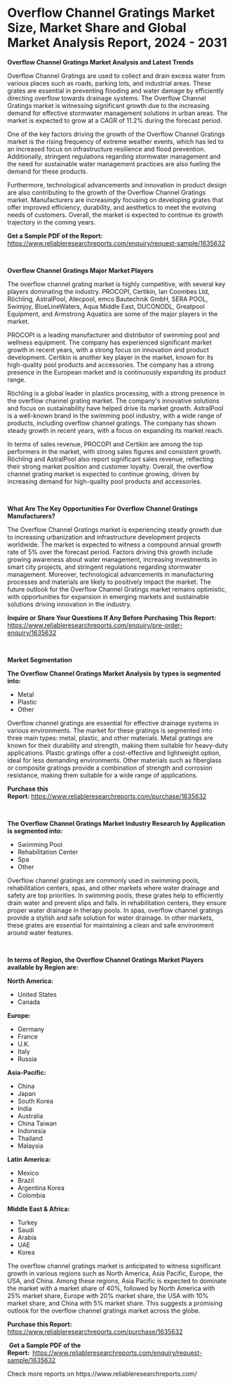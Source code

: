 <p><h1>Overflow Channel Gratings Market Size, Market Share and Global Market Analysis Report, 2024 - 2031</h1></p><p><strong>Overflow Channel Gratings Market Analysis and Latest Trends</strong></p>
<p><p>Overflow Channel Gratings are used to collect and drain excess water from various places such as roads, parking lots, and industrial areas. These grates are essential in preventing flooding and water damage by efficiently directing overflow towards drainage systems. The Overflow Channel Gratings market is witnessing significant growth due to the increasing demand for effective stormwater management solutions in urban areas. The market is expected to grow at a CAGR of 11.2% during the forecast period.</p><p>One of the key factors driving the growth of the Overflow Channel Gratings market is the rising frequency of extreme weather events, which has led to an increased focus on infrastructure resilience and flood prevention. Additionally, stringent regulations regarding stormwater management and the need for sustainable water management practices are also fueling the demand for these products. </p><p>Furthermore, technological advancements and innovation in product design are also contributing to the growth of the Overflow Channel Gratings market. Manufacturers are increasingly focusing on developing grates that offer improved efficiency, durability, and aesthetics to meet the evolving needs of customers. Overall, the market is expected to continue its growth trajectory in the coming years.</p></p>
<p><strong>Get a Sample PDF of the Report:&nbsp;</strong> <a href="https://www.reliableresearchreports.com/enquiry/request-sample/1635632">https://www.reliableresearchreports.com/enquiry/request-sample/1635632</a></p>
<p>&nbsp;</p>
<p><strong>Overflow Channel Gratings Major Market Players</strong></p>
<p><p>The overflow channel grating market is highly competitive, with several key players dominating the industry. PROCOPI, Certikin, Ian Coombes Ltd, Röchling, AstralPool, Atecpool, emco Bautechnik GmbH, SERA POOL, Swimjoy, BlueLineWaters, Aqua Middle East, DUCONODL, Greatpool Equipment, and Armstrong Aquatics are some of the major players in the market.</p><p>PROCOPI is a leading manufacturer and distributor of swimming pool and wellness equipment. The company has experienced significant market growth in recent years, with a strong focus on innovation and product development. Certikin is another key player in the market, known for its high-quality pool products and accessories. The company has a strong presence in the European market and is continuously expanding its product range.</p><p>Röchling is a global leader in plastics processing, with a strong presence in the overflow channel grating market. The company's innovative solutions and focus on sustainability have helped drive its market growth. AstralPool is a well-known brand in the swimming pool industry, with a wide range of products, including overflow channel gratings. The company has shown steady growth in recent years, with a focus on expanding its market reach.</p><p>In terms of sales revenue, PROCOPI and Certikin are among the top performers in the market, with strong sales figures and consistent growth. Röchling and AstralPool also report significant sales revenue, reflecting their strong market position and customer loyalty. Overall, the overflow channel grating market is expected to continue growing, driven by increasing demand for high-quality pool products and accessories.</p></p>
<p>&nbsp;</p>
<p><strong>What Are The Key Opportunities For Overflow Channel Gratings Manufacturers?</strong></p>
<p><p>The Overflow Channel Gratings market is experiencing steady growth due to increasing urbanization and infrastructure development projects worldwide. The market is expected to witness a compound annual growth rate of 5% over the forecast period. Factors driving this growth include growing awareness about water management, increasing investments in smart city projects, and stringent regulations regarding stormwater management. Moreover, technological advancements in manufacturing processes and materials are likely to positively impact the market. The future outlook for the Overflow Channel Gratings market remains optimistic, with opportunities for expansion in emerging markets and sustainable solutions driving innovation in the industry.</p></p>
<p><strong>Inquire or Share Your Questions If Any Before Purchasing This Report:</strong> <a href="https://www.reliableresearchreports.com/enquiry/pre-order-enquiry/1635632">https://www.reliableresearchreports.com/enquiry/pre-order-enquiry/1635632</a></p>
<p>&nbsp;</p>
<p><strong>Market Segmentation</strong></p>
<p><strong>The Overflow Channel Gratings Market Analysis by types is segmented into:</strong></p>
<p><ul><li>Metal</li><li>Plastic</li><li>Other</li></ul></p>
<p><p>Overflow channel gratings are essential for effective drainage systems in various environments. The market for these gratings is segmented into three main types: metal, plastic, and other materials. Metal gratings are known for their durability and strength, making them suitable for heavy-duty applications. Plastic gratings offer a cost-effective and lightweight option, ideal for less demanding environments. Other materials such as fiberglass or composite gratings provide a combination of strength and corrosion resistance, making them suitable for a wide range of applications.</p></p>
<p><strong>Purchase this Report:&nbsp;</strong><a href="https://www.reliableresearchreports.com/purchase/1635632">https://www.reliableresearchreports.com/purchase/1635632</a></p>
<p>&nbsp;</p>
<p><strong>The Overflow Channel Gratings Market Industry Research by Application is segmented into:</strong></p>
<p><ul><li>Swimming Pool</li><li>Rehabilitation Center</li><li>Spa</li><li>Other</li></ul></p>
<p><p>Overflow channel gratings are commonly used in swimming pools, rehabilitation centers, spas, and other markets where water drainage and safety are top priorities. In swimming pools, these grates help to efficiently drain water and prevent slips and falls. In rehabilitation centers, they ensure proper water drainage in therapy pools. In spas, overflow channel gratings provide a stylish and safe solution for water drainage. In other markets, these grates are essential for maintaining a clean and safe environment around water features.</p></p>
<p>&nbsp;</p>
<p><strong>In terms of Region, the Overflow Channel Gratings Market Players available by Region are:</strong></p>
<p>
    <p> <strong> North America: </strong>
        <ul>
            <li>United States</li>
            <li>Canada</li>
        </ul>
        </p> 
    <p> <strong> Europe: </strong>
        <ul>
            <li>Germany</li>
            <li>France</li>
            <li>U.K.</li>
            <li>Italy</li>
            <li>Russia</li>
        </ul>
        </p> 
    <p> <strong> Asia-Pacific: </strong>
        <ul>
            <li>China</li>
            <li>Japan</li>
            <li>South Korea</li>
            <li>India</li>
            <li>Australia</li>
            <li>China Taiwan</li>
            <li>Indonesia</li>
            <li>Thailand</li>
            <li>Malaysia</li>
        </ul>
        </p> 
    <p> <strong> Latin America: </strong>
        <ul>
            <li>Mexico</li>
            <li>Brazil</li>
            <li>Argentina Korea</li>
            <li>Colombia</li>
        </ul>
        </p> 
    <p> <strong> Middle East & Africa: </strong>
        <ul>
            <li>Turkey</li>
            <li>Saudi</li>
            <li>Arabia</li>
            <li>UAE</li>
            <li>Korea</li>
        </ul>
    </p>
    </p>
<p><p>The overflow channel gratings market is anticipated to witness significant growth in various regions such as North America, Asia Pacific, Europe, the USA, and China. Among these regions, Asia Pacific is expected to dominate the market with a market share of 40%, followed by North America with 25% market share, Europe with 20% market share, the USA with 10% market share, and China with 5% market share. This suggests a promising outlook for the overflow channel gratings market across the globe.</p></p>
<p><strong>Purchase this Report: </strong><a href="https://www.reliableresearchreports.com/purchase/1635632">https://www.reliableresearchreports.com/purchase/1635632</a></p>
<p>&nbsp;<strong>Get a Sample PDF of the Report:&nbsp;&nbsp;</strong><a href="https://www.reliableresearchreports.com/enquiry/request-sample/1635632">https://www.reliableresearchreports.com/enquiry/request-sample/1635632</a></p>
<p><strong></strong></p>
<p>Check more reports on https://www.reliableresearchreports.com/</p>